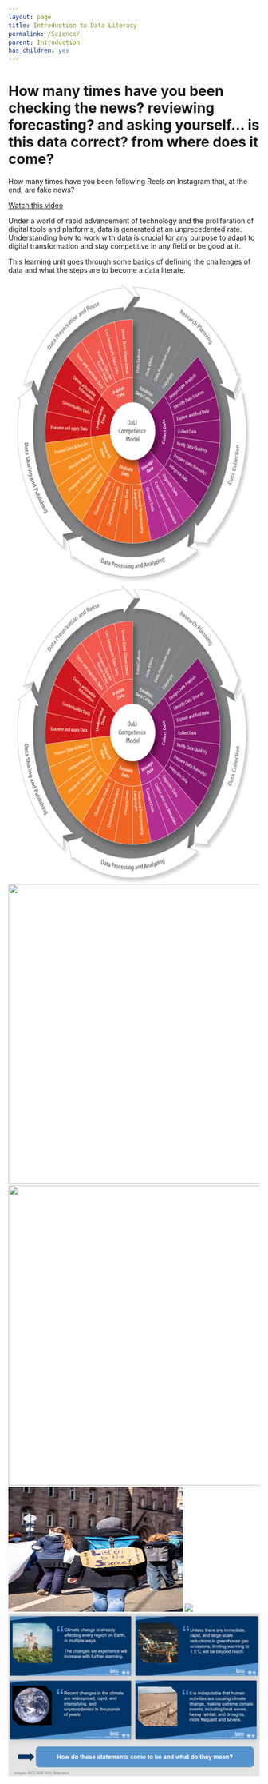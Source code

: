```yaml
---
layout: page
title: Introduction to Data Literacy
permalink: /Science/
parent: Introduction
has_children: yes
---
```


# How many times have you been checking the news? reviewing forecasting? and asking yourself... is this data correct? from where does it come?

How many times have you been following Reels on Instagram that, at the end, are fake news?

[Watch this video](https://www.youtube.com/watch?v=8ovyQZ_Z8Xs)

Under a world of rapid advancement of technology and the proliferation of digital tools and platforms, data is generated at an unprecedented rate. Understanding how to work with data is crucial for any purpose to adapt to digital transformation and stay competitive in any field or be good at it.

This learning unit goes through some basics of defining the challenges of data and what the steps are to become a data literate.

<img src="/_site/assets/images/DaLi_wheel.png" width="600" height="600"> 
<img src="/./_site/assets/images/DaLi_wheel.png" width="600" height="600"> 
<img src="/datklim/_site/assets/images/DaLi_wheel.png" width="600" height="600"> 
<img src="/assets/images/DaLi_wheel.png" width="600" height="600"> 


<img src="https://github.com/itt-koeln/datklim/blob/main/images/mika-baumeister-UHVndV0rsqw-unsplash.jpg" width="350" height="250">

<img src="https://www.koeln.de/files/images/th_koeln_565.jpg">
<img src="/IPCC_Slides.PNG">

